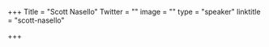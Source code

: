 +++
Title = "Scott Nasello"
Twitter = ""
image = ""
type = "speaker"
linktitle = "scott-nasello"

+++


